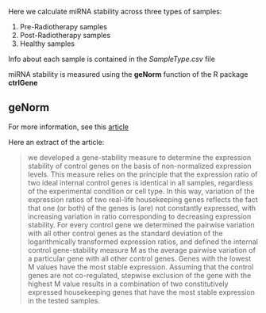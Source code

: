 Here we calculate miRNA stability across three types of samples:
1. Pre-Radiotherapy samples
2. Post-Radiotherapy samples
3. Healthy samples

Info about each sample is contained in the *SampleType.csv* file 

miRNA stability is measured using the **geNorm** function of the R package **ctrlGene**

## geNorm
For more information, see this [article](https://www.ncbi.nlm.nih.gov/pmc/articles/PMC126239/)

Here an extract of the article:
> we developed a gene-stability measure to determine the expression stability of control genes on the basis of non-normalized expression levels. This measure relies on the principle that the expression ratio of two ideal internal control genes is identical in all samples, regardless of the experimental condition or cell type. In this way, variation of the expression ratios of two real-life housekeeping genes reflects the fact that one (or both) of the genes is (are) not constantly expressed, with increasing variation in ratio corresponding to decreasing expression stability. For every control gene we determined the pairwise variation with all other control genes as the standard deviation of the logarithmically transformed expression ratios, and defined the internal control gene-stability measure M as the average pairwise variation of a particular gene with all other control genes. Genes with the lowest M values have the most stable expression. Assuming that the control genes are not co-regulated, stepwise exclusion of the gene with the highest M value results in a combination of two constitutively expressed housekeeping genes that have the most stable expression in the tested samples.
